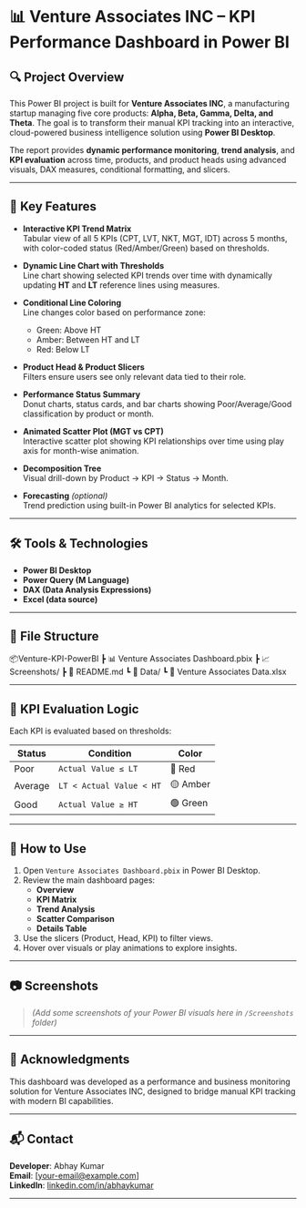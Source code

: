 # 📊 Venture Associates INC – KPI Performance Dashboard in Power BI

## 🔍 Project Overview

This Power BI project is built for **Venture Associates INC**, a manufacturing startup managing five core products: **Alpha, Beta, Gamma, Delta, and Theta**. The goal is to transform their manual KPI tracking into an interactive, cloud-powered business intelligence solution using **Power BI Desktop**.

The report provides **dynamic performance monitoring**, **trend analysis**, and **KPI evaluation** across time, products, and product heads using advanced visuals, DAX measures, conditional formatting, and slicers.

---

## 🚀 Key Features

- **Interactive KPI Trend Matrix**  
  Tabular view of all 5 KPIs (CPT, LVT, NKT, MGT, IDT) across 5 months, with color-coded status (Red/Amber/Green) based on thresholds.

- **Dynamic Line Chart with Thresholds**  
  Line chart showing selected KPI trends over time with dynamically updating **HT** and **LT** reference lines using measures.

- **Conditional Line Coloring**  
  Line changes color based on performance zone:
  - Green: Above HT
  - Amber: Between HT and LT
  - Red: Below LT

- **Product Head & Product Slicers**  
  Filters ensure users see only relevant data tied to their role.

- **Performance Status Summary**  
  Donut charts, status cards, and bar charts showing Poor/Average/Good classification by product or month.

- **Animated Scatter Plot (MGT vs CPT)**  
  Interactive scatter plot showing KPI relationships over time using play axis for month-wise animation.

- **Decomposition Tree**  
  Visual drill-down by Product → KPI → Status → Month.

- **Forecasting** *(optional)*  
  Trend prediction using built-in Power BI analytics for selected KPIs.

---

## 🛠️ Tools & Technologies

- **Power BI Desktop**
- **Power Query (M Language)**
- **DAX (Data Analysis Expressions)**
- **Excel (data source)**

---

## 📁 File Structure

📦Venture-KPI-PowerBI
┣ 📊 Venture Associates Dashboard.pbix
┣ 📈 Screenshots/
┣ 📑 README.md
┗ 📂 Data/
┗ 📄 Venture Associates Data.xlsx



---

## 🧠 KPI Evaluation Logic

Each KPI is evaluated based on thresholds:

| Status  | Condition                                | Color  |
|---------|-------------------------------------------|--------|
| Poor    | `Actual Value ≤ LT`                      | 🔴 Red  |
| Average | `LT < Actual Value < HT`                 | 🟡 Amber|
| Good    | `Actual Value ≥ HT`                      | 🟢 Green|

---

## 📌 How to Use

1. Open `Venture Associates Dashboard.pbix` in Power BI Desktop.
2. Review the main dashboard pages:
   - **Overview**
   - **KPI Matrix**
   - **Trend Analysis**
   - **Scatter Comparison**
   - **Details Table**
3. Use the slicers (Product, Head, KPI) to filter views.
4. Hover over visuals or play animations to explore insights.

---

## 📷 Screenshots

> *(Add some screenshots of your Power BI visuals here in `/Screenshots` folder)*

---

## 🤝 Acknowledgments

This dashboard was developed as a performance and business monitoring solution for Venture Associates INC, designed to bridge manual KPI tracking with modern BI capabilities.

---

## 📬 Contact

**Developer**: Abhay Kumar  
**Email**: [your-email@example.com]  
**LinkedIn**: [linkedin.com/in/abhaykumar](https://linkedin.com/in/abhaykumar)

---

